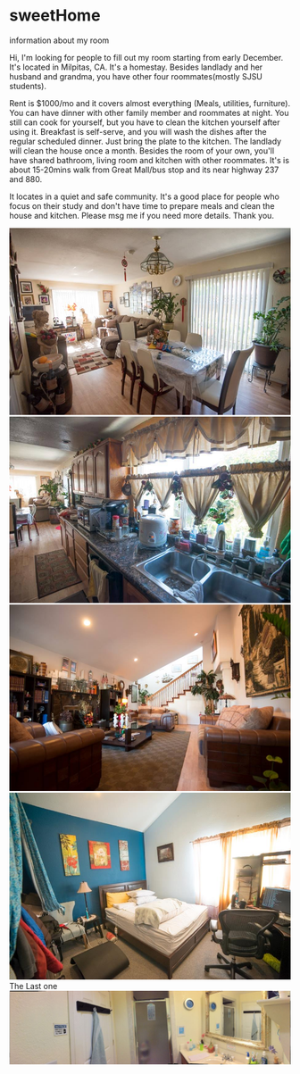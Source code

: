 # sweetHome


information about my room

Hi, I'm looking for people to fill out my room starting from early December. It's located in Milpitas, CA.
It's a homestay. Besides landlady and her husband and grandma, you have other four roommates(mostly SJSU students).

Rent is $1000/mo and it covers almost everything (Meals, utilities, furniture). You can have dinner with other family member and roommates at night. You still can cook for yourself, but you have to clean the kitchen yourself after using it. Breakfast is self-serve, and you will wash the dishes after the regular scheduled dinner. Just bring the plate to the kitchen. The landlady will clean the house once a month. Besides the room of your own, you'll have shared bathroom, living room and kitchen with other roommates. It's is about 15-20mins walk from Great Mall/bus stop and its near highway 237 and 880.

It locates in a quiet and safe community. It's a good place for people who focus on their study and don't have time to prepare meals and clean the house and kitchen. Please msg me if you need more details.
Thank you.


![corner of home](https://github.com/hliu45/sweetHome/blob/master/p1.jpg)
![home2](https://github.com/hliu45/sweetHome/blob/master/p2.jpg)
![home3](https://github.com/hliu45/sweetHome/blob/master/p3.jpg)
![home4](https://github.com/hliu45/sweetHome/blob/master/p4.jpg)
The Last one
![hom45](https://github.com/hliu45/sweetHome/blob/master/p5.jpg)
